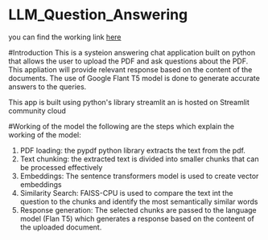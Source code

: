 # LLM_Question_Answering
you can find the working link [here](https://llmquestionanswering-pq77hqzyea77vgfmw2ujdm.streamlit.app/)

#Introduction
This is a systeion answering chat application built on python that allows the user to upload the PDF and ask questions about the PDF. This appliation will provide relevant response based on the content of the documents. The use of Google Flant T5 model is done to generate accurate answers to the queries.

This app is built using python's library streamlit an is hosted on Streamlit community cloud

#Working of the model
the following are the steps which explain the working of the model:

1. PDF loading: the pypdf python library extracts the text from the pdf.
2. Text chunking: the extracted text is divided into smaller chunks that can be processed effectively
3. Embeddings: The sentence transformers model is used to create vector embeddings
4. Similarity Search: FAISS-CPU is used to compare the text int the question to the chunks and identify the most semantically similar words
5. Response generation: The selected chunks are passed to the language model (Flan T5) which generates a response based on the conteent of the uploaded document.


